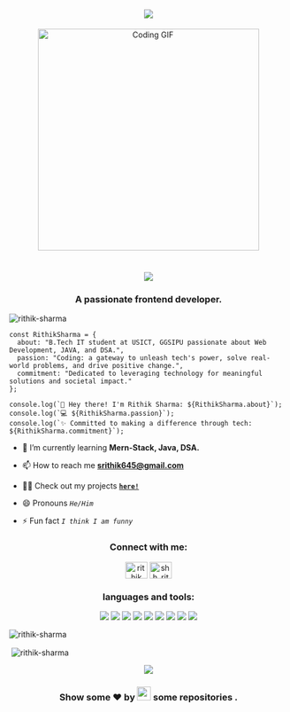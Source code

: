 <!-- Project Title -->
<h1 align="center">
  <a href="https://git.io/typing-svg">
    <img src="https://readme-typing-svg.herokuapp.com/?lines=Hello,+There!+👋;This+is+Rithik+😊;Nice+to+meet+you!+🚀;Have+a+great+day✨&center=true&size=30">
  </a>
</h1>


<!-- Insert Your Coding Related GIF -->
<p align="center">
  <img src="https://media2.giphy.com/media/f3iwJFOVOwuy7K6FFw/giphy.gif?cid=ecf05e476wr2fufn0goubauqwxydyxhmvk5icwdrah1q376o&ep=v1_gifs_related&rid=giphy.gif&ct=g" alt="Coding GIF" width="400" />
</p>


<!-- ... (Your existing content remains unchanged) ... -->




<h1 align="center">
  <a href="https://git.io/typing-svg">
    <img src="https://readme-typing-svg.herokuapp.com/?lines=Front-end,+Developer!+👋;Top-Skills+😊;Responsive+CSS+🚀;Tailwind+✨;Javascript+⚡;React.js+🔥;Redux-toolkit+✨&center=true&size=30">
  </a>
</h1>
<h3 align="center">A passionate frontend developer.</h3>

<p align="left"> <img src="https://komarev.com/ghpvc/?username=rithik-sharma&label=Profile%20views&color=0e75b6&style=flat" alt="rithik-sharma" /> </p>

```
const RithikSharma = {
  about: "B.Tech IT student at USICT, GGSIPU passionate about Web Development, JAVA, and DSA.",
  passion: "Coding: a gateway to unleash tech's power, solve real-world problems, and drive positive change.",
  commitment: "Dedicated to leveraging technology for meaningful solutions and societal impact."
};

console.log(`👋 Hey there! I'm Rithik Sharma: ${RithikSharma.about}`);
console.log(`💻 ${RithikSharma.passion}`);
console.log(`✨ Committed to making a difference through tech: ${RithikSharma.commitment}`);
```

- 🌱 I’m currently learning **Mern-Stack, Java, DSA.**

- 📫 How to reach me **srithik645@gmail.com**
- 👨‍💻 Check out my projects **<code>[here!](https://github.com/rithik-sharma?tab=repositories)</code>**

- 😄 Pronouns *<code>He/Him</code>*

- ⚡ Fun fact *<code>I think I am funny</code>*




<h3 align="center">Connect with me:</h3>
<p align="center">
<a href="https://www.linkedin.com/in/rithik-sharma-/" target="blank"><img align="center" src="https://raw.githubusercontent.com/rahuldkjain/github-profile-readme-generator/master/src/images/icons/Social/linked-in-alt.svg" alt="rithik sharma" height="30" width="40" /></a>
<a href="https://www.instagram.com/shh_rithik___12/" target="blank"><img align="center" src="https://raw.githubusercontent.com/rahuldkjain/github-profile-readme-generator/master/src/images/icons/Social/instagram.svg" alt="shh_rithik___12" height="30" width="40" /></a>


</p>

<h3 align="center"> languages and tools: </h3>
<p align="center">
<img src="https://img.shields.io/badge/-C%20&%20C++-659ad2?style=flat&logo=c%2B%2B&logoColor=ffffff"> <img src = "https://img.shields.io/badge/-HTML5-E34F26?style=flat&logo=html5&logoColor=white"> <img src = "https://img.shields.io/badge/-CSS3-1572B6?style=flat&logo=css3&logoColor=white"> <img src="https://img.shields.io/badge/-Bootstrap-563D7C?style=flat&logo=bootstrap&logoColor=white"> <img src="https://img.shields.io/badge/-JavaScript-eed718?style=flat&logo=javascript&logoColor=ffffff"> <img src="https://img.shields.io/badge/-React-000000?style=flat&logo=react&logoColor=00c8ff"> <img src="https://img.shields.io/badge/-Node.js-3C873A?style=flat&logo=Node.js&logoColor=white">
<img src="https://img.shields.io/badge/-MySQL-F29111?style=flat&logo=mysql&logoColor=FFFFFF"> <img src="https://img.shields.io/badge/-MongoDB-4DB33D?style=flat&logo=mongodb&logoColor=FFFFFF">
 </p>


<p><img align="center" src="https://github-readme-stats.vercel.app/api/top-langs?username=rithik-sharma&show_icons=true&locale=en&layout=compact" alt="rithik-sharma" /></p>

<p>&nbsp;<img align="center" src="https://github-readme-stats.vercel.app/api?username=rithik-sharma&show_icons=true&locale=en" alt="rithik-sharma" /></p>

<p align="center">
  <img src = "https://activity-graph.herokuapp.com/graph?username=rithik-sharma&theme=react-dark" align = "center">
</p>

<h3 align="center">Show some ❤ by <img src="https://imgur.com/o7ncZFp.jpg" height=25px width=25px> some repositories .</h3>
